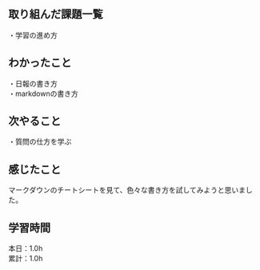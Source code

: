 ## 取り組んだ課題一覧
・学習の進め方

## わかったこと
・日報の書き方  
・markdownの書き方

## 次やること
・質問の仕方を学ぶ

## 感じたこと
マークダウンのチートシートを見て、色々な書き方を試してみようと思いました。

## 学習時間
本日：1.0h  
累計：1.0h

